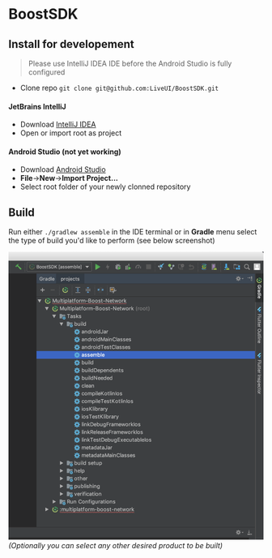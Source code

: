 # BoostSDK

## Install for developement

> Please use IntelliJ IDEA IDE before the Android Studio is fully configured

* Clone repo `git clone git@github.com:LiveUI/BoostSDK.git`

#### JetBrains IntelliJ

* Download [IntelliJ IDEA](https://www.jetbrains.com/idea/download/#section=mac)
* Open or import root as project

#### Android Studio (not yet working)

* Download [Android Studio](https://developer.android.com/studio/)
* **File**->**New**->**Import Project...**
* Select root folder of your newly clonned repository

## Build

Run either `./gradlew assemble` in the IDE terminal or in **Gradle** menu select the type of build you'd like to perform (see below screenshot)

![Gradle menu](https://github.com/LiveUI/BoostSDK/raw/master/Other/Images/build.png)
 *(Optionally you can select any other desired product to be built)*

